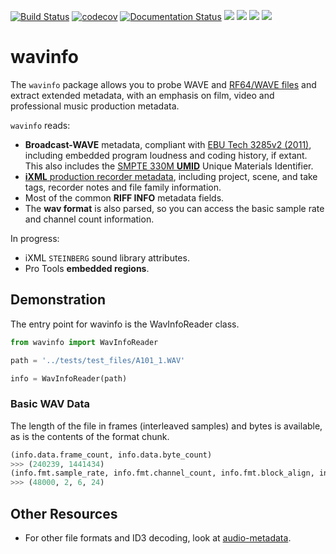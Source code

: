 [![Build Status](https://travis-ci.com/iluvcapra/wavinfo.svg?branch=master)](https://travis-ci.com/iluvcapra/wavinfo)
[![codecov](https://codecov.io/gh/iluvcapra/wavinfo/branch/master/graph/badge.svg)](https://codecov.io/gh/iluvcapra/wavinfo)
[![Documentation Status](https://readthedocs.org/projects/wavinfo/badge/?version=latest)](https://wavinfo.readthedocs.io/en/latest/?badge=latest) ![](https://img.shields.io/github/license/iluvcapra/wavinfo.svg) ![](https://img.shields.io/pypi/pyversions/wavinfo.svg) [![](https://img.shields.io/pypi/v/wavinfo.svg)](https://pypi.org/project/wavinfo/) ![](https://img.shields.io/pypi/wheel/wavinfo.svg)


# wavinfo


The `wavinfo` package allows you to probe WAVE and [RF64/WAVE files][eburf64] and extract extended metadata, with an emphasis on film, video and professional music production metadata. 

`wavinfo` reads:

* __Broadcast-WAVE__ metadata, compliant with [EBU Tech 3285v2 (2011)][ebu], including embedded program 
  loudness and coding history, if extant. This also includes the [SMPTE 330M __UMID__][smpte_330m2011] 
  Unique Materials Identifier.
* [__iXML__ production recorder metadata][ixml], including project, scene, and take tags, recorder notes 
  and file family information.
* Most of the common __RIFF INFO__ metadata fields.
* The __wav format__ is also parsed, so you can access the basic sample rate and channel count 
  information.

In progress:
* iXML `STEINBERG` sound library attributes.
* Pro Tools __embedded regions__.

[ebu]:https://tech.ebu.ch/docs/tech/tech3285.pdf
[smpte_330m2011]:http://standards.smpte.org/content/978-1-61482-678-1/st-330-2011/SEC1.abstract
[ixml]:http://www.ixml.info
[eburf64]:https://tech.ebu.ch/docs/tech/tech3306v1_1.pdf



## Demonstration

The entry point for wavinfo is the WavInfoReader class.

```python
from wavinfo import WavInfoReader

path = '../tests/test_files/A101_1.WAV'

info = WavInfoReader(path)
```

### Basic WAV Data

The length of the file in frames (interleaved samples) and bytes is available, as is the contents of the format chunk.

```python
(info.data.frame_count, info.data.byte_count)
>>> (240239, 1441434)
(info.fmt.sample_rate, info.fmt.channel_count, info.fmt.block_align, info.fmt.bits_per_sample)
>>> (48000, 2, 6, 24)
```

## Other Resources

* For other file formats and ID3 decoding, look at [audio-metadata](https://github.com/thebigmunch/audio-metadata).




